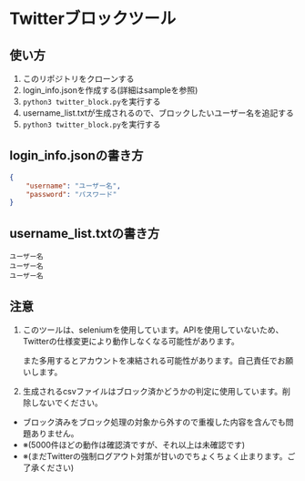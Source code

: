 # Twitterブロックツール

## 使い方
1. このリポジトリをクローンする
2. login_info.jsonを作成する(詳細はsampleを参照)
3. `python3 twitter_block.py`を実行する
4. username_list.txtが生成されるので、ブロックしたいユーザー名を追記する
5. `python3 twitter_block.py`を実行する

## login_info.jsonの書き方
```json
{
    "username": "ユーザー名",
    "password": "パスワード"
}
```

## username_list.txtの書き方
```
ユーザー名
ユーザー名
ユーザー名
```

## 注意
1. このツールは、seleniumを使用しています。APIを使用していないため、Twitterの仕様変更により動作しなくなる可能性があります。

   また多用するとアカウントを凍結される可能性があります。自己責任でお願いします。

2. 生成されるcsvファイルはブロック済かどうかの判定に使用しています。削除しないでください。
- ブロック済みをブロック処理の対象から外すので重複した内容を含んでも問題ありません。
- ※(5000件ほどの動作は確認済ですが、それ以上は未確認です)
- ※(まだTwitterの強制ログアウト対策が甘いのでちょくちょく止まります。ご了承ください)